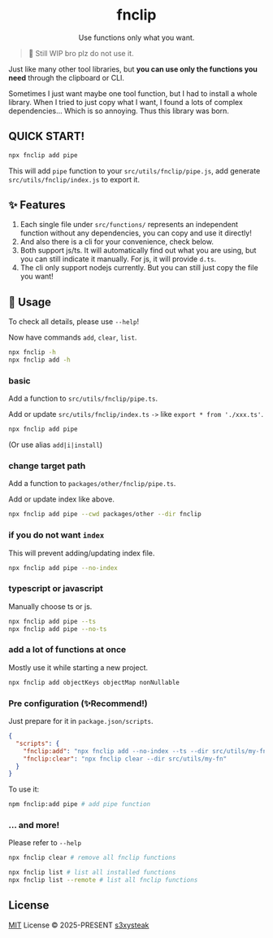 <h1 align="center">fnclip</h1>

<p align="center">
Use functions only what you want.
</p>

> 🔨 Still WIP bro plz do not use it.

Just like many other tool libraries, but **you can use only the functions you need** through the clipboard or CLI.

Sometimes I just want maybe one tool function, but I had to install a whole library. When I tried to just copy what I want, I found a lots of complex dependencies... Which is so annoying. Thus this library was born.

## QUICK START!

```sh
npx fnclip add pipe
```

This will add `pipe` function to your `src/utils/fnclip/pipe.js`, add generate `src/utils/fnclip/index.js` to export it.

## ✨ Features

1. Each single file under `src/functions/` represents an independent function without any dependencies, you can copy and use it directly!
2. And also there is a cli for your convenience, check below.
3. Both support js/ts. It will automatically find out what you are using, but you can still indicate it manually. For js, it will provide `d.ts`.
4. The cli only support nodejs currently. But you can still just copy the file you want!

## 🚀 Usage

To check all details, please use `--help`!

Now have commands `add`, `clear`, `list`.

```sh
npx fnclip -h
npx fnclip add -h
```

### basic

Add a function to `src/utils/fnclip/pipe.ts`.

Add or update `src/utils/fnclip/index.ts` `->` like `export * from './xxx.ts'`.

```sh
npx fnclip add pipe
```

(Or use alias `add|i|install`)

### change target path

Add a function to `packages/other/fnclip/pipe.ts`.

Add or update index like above.

```sh
npx fnclip add pipe --cwd packages/other --dir fnclip
```

### if you do not want `index`

This will prevent adding/updating index file.

```sh
npx fnclip add pipe --no-index
```

### typescript or javascript

Manually choose ts or js.

```sh
npx fnclip add pipe --ts
npx fnclip add pipe --no-ts
```

### add a lot of functions at once

Mostly use it while starting a new project.

```sh
npx fnclip add objectKeys objectMap nonNullable
```

### Pre configuration (✨Recommend!)

Just prepare for it in `package.json/scripts`.

```json
{
  "scripts": {
    "fnclip:add": "npx fnclip add --no-index --ts --dir src/utils/my-fn",
    "fnclip:clear": "npx fnclip clear --dir src/utils/my-fn"
  }
}
```

To use it:

```sh
npm fnclip:add pipe # add pipe function
```

### ... and more!

Please refer to `--help`

```sh
npx fnclip clear # remove all fnclip functions

npx fnclip list # list all installed functions
npx fnclip list --remote # list all fnclip functions
```

## License

[MIT](/LICENSE) License © 2025-PRESENT [s3xysteak](https://github.com/s3xysteak/)
